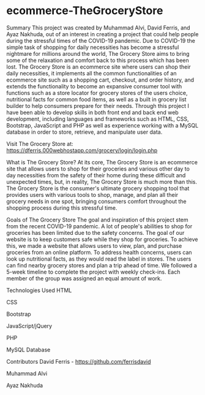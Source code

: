 # ecommerce-TheGroceryStore

Summary
This project was created by Muhammad Alvi, David Ferris, and Ayaz Nakhuda, out of an interest in creating a project that could help people during the stressful times of the COVID-19 pandemic. Due to COVID-19 the simple task of shopping for daily necessities has become a stressful nightmare for millions around the world, The Grocery Store aims to bring some of the relaxation and comfort back to this process which has been lost. The Grocery Store is an ecommerce site where users can shop their daily necessities, it implements all the common functionalities of an ecommerce site such as a shopping cart, checkout, and order history, and extends the functionality to become an expansive consumer tool with functions such as a store locator for grocery stores of the users choice, nutritional facts for common food items, as well as a built in grocery list builder to help consumers prepare for their needs. Through this project I have been able to develop skills in both front end and back end web development, including languages and frameworks such as HTML, CSS, Bootstrap, JavaScript and PHP as well as experience working with a MySQL database in order to store, retrieve, and manipulate user data.

Visit The Grocery Store at: https://dferris.000webhostapp.com/grocery/login/login.php

What is The Grocery Store?
At its core, The Grocery Store is an ecommerce site that allows users to shop for their groceries and various other day to day necessities from the safety of their home during these difficult and unexpected times, but, in reality, The Grocery Store is much more than this. The Grocery Store is the consumer's ultimate grocery shopping tool that provides users with various tools to shop, manage, and plan all their grocery needs in one spot, bringing consumers comfort throughout the shopping process during this stressful time.

Goals of The Grocery Store
The goal and inspiration of this project stem from the recent COVID-19 pandemic. A lot of people's abilities to shop for groceries has been limited due to the safety concerns. The goal of our website is to keep customers safe while they shop for groceries. To achieve this, we made a website that allows users to view, plan, and purchase groceries from an online platform. To address health concerns, users can look up nutritional facts, as they would read the label in stores. The users can find nearby grocery stores and plan a trip ahead of time. We followed a 5-week timeline to complete the project with weekly check-ins. Each member of the group was assigned an equal amount of work.

Technologies Used
HTML

CSS

Bootstrap

JavaScript/jQuery

PHP

MySQL Database

Contributors
David Ferris - https://github.com/ferrisdavid

Muhammad Alvi

Ayaz Nakhuda
